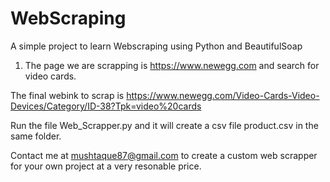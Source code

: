 # WebScraping
A simple project to learn Webscraping using Python and BeautifulSoap

1. The page we are scrapping is https://www.newegg.com and search for video cards.

The final webink to scrap is https://www.newegg.com/Video-Cards-Video-Devices/Category/ID-38?Tpk=video%20cards

Run the file Web_Scrapper.py and it will create a csv file product.csv in the same folder. 


Contact me at mushtaque87@gmail.com to create a custom web scrapper for your own project at a very resonable price.




